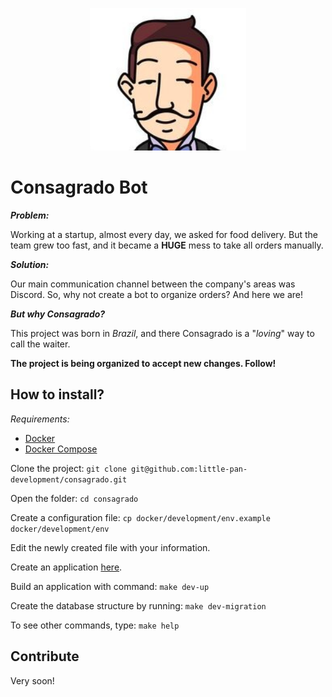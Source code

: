 <p align="center">
    <img src="static/images/consagrado.png">
</p>

# Consagrado Bot

***Problem:***

Working at a startup, almost every day, we asked for food delivery. But the team grew too fast, and it became a **HUGE** mess to take all orders manually.

***Solution:***

Our main communication channel between the company's areas was Discord. So, why not create a bot to organize orders? And here we are!

***But why Consagrado?***

This project was born in *Brazil*, and there Consagrado is a "*loving*" way to call the waiter.

**The project is being organized to accept new changes. Follow!**

## How to install?

*Requirements:*
* [Docker](https://docs.docker.com/get-docker/)
* [Docker Compose](https://docs.docker.com/compose/install/)

Clone the project: `git clone git@github.com:little-pan-development/consagrado.git`

Open the folder: `cd consagrado`

Create a configuration file: `cp docker/development/env.example docker/development/env`

Edit the newly created file with your information.

Create an application [here](https://discord.com/developers/applications).

Build an application with command: `make dev-up`

Create the database structure by running: `make dev-migration`

To see other commands, type: `make help`

## Contribute
Very soon!

